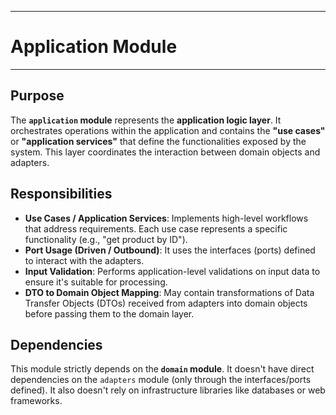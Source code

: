 ------

# Application Module

------

## Purpose

The **`application` module** represents the **application logic layer**. It orchestrates operations within the application and contains the **"use cases"** or **"application services"** that define the functionalities exposed by the system. This layer coordinates the interaction between domain objects and adapters.

## Responsibilities

- **Use Cases / Application Services**: Implements high-level workflows that address requirements. Each use case represents a specific functionality (e.g., "get product by ID").
- **Port Usage (Driven / Outbound)**: It uses the interfaces (ports) defined to interact with the adapters.
- **Input Validation**: Performs application-level validations on input data to ensure it's suitable for processing.
- **DTO to Domain Object Mapping**: May contain transformations of Data Transfer Objects (DTOs) received from adapters into domain objects before passing them to the domain layer.

## Dependencies

This module strictly depends on the **`domain` module**. It doesn't have direct dependencies on the `adapters` module (only through the interfaces/ports defined). It also doesn't rely on infrastructure libraries like databases or web frameworks.
